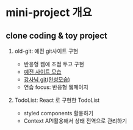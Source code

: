 # mini-project 개요

## clone coding & toy project

1. old-git: 예전 git사이트 구현
    - 반응형 웹에 초점 두고 구현
    - [예전 사이트 모습](https://heropcode.github.io/GitHub-Responsive/)
    - [강사님 git(완성모습)](https://github.com/HeropCode/GitHub-Responsive)
    - 연습 focus: 반응형 웹페이지
    
2. TodoList: React 로 구현한 TodoList
    - styled components 활용하기
    - Context API활용해서 상태 전역으로 관리하기
